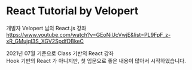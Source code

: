 # React Tutorial by Velopert

개발자 Velopert 님의 React.js 강좌<br>
https://www.youtube.com/watch?v=GEoNiUcVwjE&list=PL9FpF_z-xR_GMujql3S_XGV2SpdfDBkeC

2021년 07월 기준으로 Class 기반의 React 강좌<br>
Hook 기반의 React 가 아니지만, 첫 입문으로 좋은 내용이 많아서 시작하였습니다.<br>
